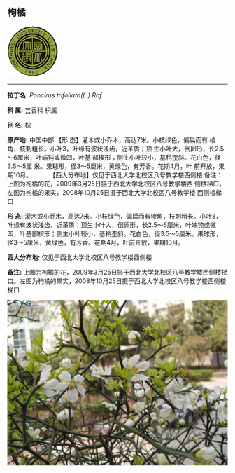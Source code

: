 ## 枸橘

![西北大学校园网络植物志](JPG/nwu.gif)

---

**拉丁名:**  _Poncirus trifoliata(L.) Raf_

**科 属:** 芸香科 枳属

**别 名:** 枳

**原产地:** 中国中部
 【形 态】灌木或小乔木，高达7米。小枝绿色，偏扁而有
 棱角，枝刺粗长。小叶3，叶缘有波状浅齿，近革质；顶
 生小叶大，倒卵形，长2.5～6厘米，叶端钝或微凹，叶基
 部楔形；侧生小叶较小，基稍歪斜。花白色，径3.5～5厘
 米。果球形，径3～5厘米，黄绿色，有芳香。花期4月，叶
 前开放，果期10月。
　
　
 【西大分布地】仅见于西北大学北校区八号教学楼西侧楼
 备注：
 上图为枸橘的花，2009年3月25日摄于西北大学北校区八号教学楼西
 侧楼梯口。
 左图为枸橘的果实，2008年10月25日摄于西北大学北校区八号教学楼
 西侧楼梯口

**形  态:** 灌木或小乔木，高达7米。小枝绿色，偏扁而有棱角，枝刺粗长。小叶3，叶缘有波状浅齿，近革质；顶生小叶大，倒卵形，长2.5～6厘米，叶端钝或微凹，叶基部楔形；侧生小叶较小，基稍歪斜。花白色，径3.5～5厘米。果球形，径3～5厘米，黄绿色，有芳香。花期4月，叶前开放，果期10月。　　

**西大分布地:** 仅见于西北大学北校区八号教学楼西侧楼

**备注:** 上图为枸橘的花，2009年3月25日摄于西北大学北校区八号教学楼西侧楼梯口。左图为枸橘的果实，2008年10月25日摄于西北大学北校区八号教学楼西侧楼梯口

![枸橘](JPG/枸橘2.JPG) 


